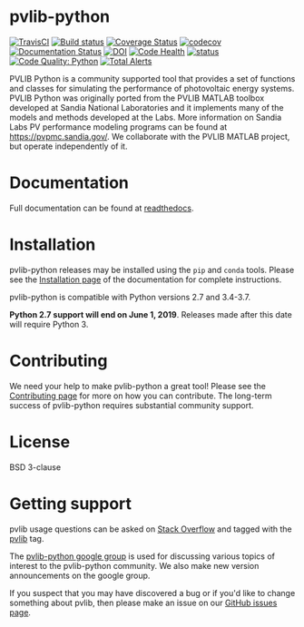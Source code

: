 pvlib-python
============

[![TravisCI](https://travis-ci.org/pvlib/pvlib-python.svg?branch=master)](https://travis-ci.org/pvlib/pvlib-python)
[![Build status](https://ci.appveyor.com/api/projects/status/gr2eyhc84tvtkopk?svg=true)](https://ci.appveyor.com/project/wholmgren/pvlib-python-fv2to)
[![Coverage Status](https://img.shields.io/coveralls/pvlib/pvlib-python.svg)](https://coveralls.io/r/pvlib/pvlib-python)
[![codecov](https://codecov.io/gh/pvlib/pvlib-python/branch/master/graph/badge.svg)](https://codecov.io/gh/pvlib/pvlib-python)
[![Documentation Status](https://readthedocs.org/projects/pvlib-python/badge/?version=latest)](http://pvlib-python.readthedocs.org/en/latest/)
[![DOI](https://zenodo.org/badge/DOI/10.5281/zenodo.1246152.svg)](https://doi.org/10.5281/zenodo.1246152)
[![Code Health](https://landscape.io/github/pvlib/pvlib-python/master/landscape.svg?style=flat)](https://landscape.io/github/pvlib/pvlib-python/master)
[![status](http://joss.theoj.org/papers/41187535cad22dd4b076c89b72f874b1/status.svg)](http://joss.theoj.org/papers/41187535cad22dd4b076c89b72f874b1)
[![Code Quality: Python](https://img.shields.io/lgtm/grade/python/g/pvlib/pvlib-python.svg?logo=lgtm&logoWidth=18)](https://lgtm.com/projects/g/pvlib/pvlib-python/context:python)
[![Total Alerts](https://img.shields.io/lgtm/alerts/g/pvlib/pvlib-python.svg?logo=lgtm&logoWidth=18)](https://lgtm.com/projects/g/pvlib/pvlib-python/alerts)


PVLIB Python is a community supported tool that provides a set of
functions and classes for simulating the performance of photovoltaic
energy systems. PVLIB Python was originally ported from the PVLIB MATLAB
toolbox developed at Sandia National Laboratories and it implements many
of the models and methods developed at the Labs. More information on
Sandia Labs PV performance modeling programs can be found at
https://pvpmc.sandia.gov/. We collaborate with the PVLIB MATLAB project,
but operate independently of it.


Documentation
=============

Full documentation can be found at [readthedocs](http://pvlib-python.readthedocs.io/en/latest/).


Installation
============

pvlib-python releases may be installed using the ``pip`` and ``conda`` tools.
Please see the [Installation page](http://pvlib-python.readthedocs.io/en/latest/installation.html) of the documentation for complete instructions.

pvlib-python is compatible with Python versions 2.7 and 3.4-3.7.

**Python 2.7 support will end on June 1, 2019**. Releases made after this
date will require Python 3.


Contributing
============

We need your help to make pvlib-python a great tool!
Please see the [Contributing page](http://pvlib-python.readthedocs.io/en/latest/contributing.html) for more on how you can contribute.
The long-term success of pvlib-python requires substantial community support.


License
=======

BSD 3-clause


Getting support
===============

pvlib usage questions can be asked on
[Stack Overflow](http://stackoverflow.com) and tagged with
the [pvlib](http://stackoverflow.com/questions/tagged/pvlib) tag.

The [pvlib-python google group](https://groups.google.com/forum/#!forum/pvlib-python)
is used for discussing various topics of interest to the pvlib-python
community. We also make new version announcements on the google group.

If you suspect that you may have discovered a bug or if you'd like to
change something about pvlib, then please make an issue on our
[GitHub issues page](https://github.com/pvlib/pvlib-python/issues).
